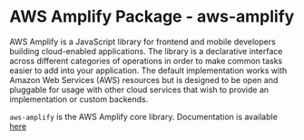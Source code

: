 # AWS Amplify Package - aws-amplify

AWS Amplify is a JavaScript library for frontend and mobile developers building cloud-enabled applications. The library is a declarative interface across different categories of operations in order to make common tasks easier to add into your application. The default implementation works with Amazon Web Services (AWS) resources but is designed to be open and pluggable for usage with other cloud services that wish to provide an implementation or custom backends.

`aws-amplify` is the AWS Amplify core library. Documentation is available [here](https://aws.github.io/aws-amplify/)
